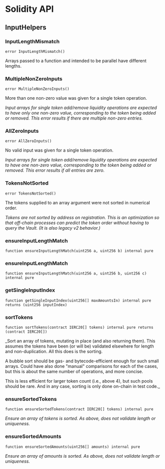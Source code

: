 # Solidity API

## InputHelpers

### InputLengthMismatch

```solidity
error InputLengthMismatch()
```

Arrays passed to a function and intended to be parallel have different lengths.

### MultipleNonZeroInputs

```solidity
error MultipleNonZeroInputs()
```

More than one non-zero value was given for a single token operation.

_Input arrays for single token add/remove liquidity operations are expected to have only one non-zero value,
corresponding to the token being added or removed. This error results if there are multiple non-zero entries._

### AllZeroInputs

```solidity
error AllZeroInputs()
```

No valid input was given for a single token operation.

_Input arrays for single token add/remove liquidity operations are expected to have one non-zero value,
corresponding to the token being added or removed. This error results if all entries are zero._

### TokensNotSorted

```solidity
error TokensNotSorted()
```

The tokens supplied to an array argument were not sorted in numerical order.

_Tokens are not sorted by address on registration. This is an optimization so that off-chain processes can
predict the token order without having to query the Vault. (It is also legacy v2 behavior.)_

### ensureInputLengthMatch

```solidity
function ensureInputLengthMatch(uint256 a, uint256 b) internal pure
```

### ensureInputLengthMatch

```solidity
function ensureInputLengthMatch(uint256 a, uint256 b, uint256 c) internal pure
```

### getSingleInputIndex

```solidity
function getSingleInputIndex(uint256[] maxAmountsIn) internal pure returns (uint256 inputIndex)
```

### sortTokens

```solidity
function sortTokens(contract IERC20[] tokens) internal pure returns (contract IERC20[])
```

_Sort an array of tokens, mutating in place (and also returning them).
This assumes the tokens have been (or will be) validated elsewhere for length
and non-duplication. All this does is the sorting.

A bubble sort should be gas- and bytecode-efficient enough for such small arrays.
Could have also done "manual" comparisons for each of the cases, but this is
about the same number of operations, and more concise.

This is less efficient for larger token count (i.e., above 4), but such pools should
be rare. And in any case, sorting is only done on-chain in test code._

### ensureSortedTokens

```solidity
function ensureSortedTokens(contract IERC20[] tokens) internal pure
```

_Ensure an array of tokens is sorted. As above, does not validate length or uniqueness._

### ensureSortedAmounts

```solidity
function ensureSortedAmounts(uint256[] amounts) internal pure
```

_Ensure an array of amounts is sorted. As above, does not validate length or uniqueness._

